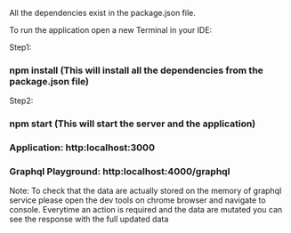 All the dependencies exist in the package.json file.

To run the application open a new Terminal in your IDE:

Step1:
### npm install (This will install all the dependencies from the package.json file)
Step2:
### npm start (This will start the server and the application)

### Application: http:localhost:3000
### Graphql Playground: http:localhost:4000/graphql 

Note: To check that the data are actually stored on the memory of graphql service please open the dev tools on chrome browser and navigate to console. Everytime an action is required and the data are mutated you can see the response with the full updated data
